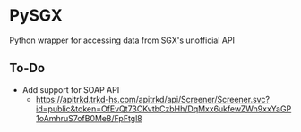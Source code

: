 # PySGX

Python wrapper for accessing data from SGX's unofficial API

## To-Do

* Add support for SOAP API
  * https://apitrkd.trkd-hs.com/apitrkd/api/Screener/Screener.svc?id=public&token=OfEvQt73CKvtbCzbHh/DqMxx6ukfewZWn9xxYaGP1oAmhruS7ofB0Me8/FpFtgl8
  

